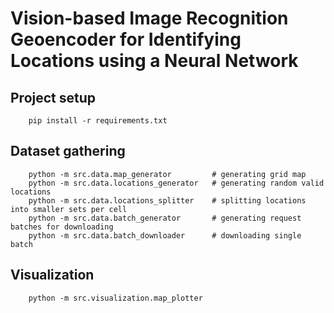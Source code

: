 # Vision-based Image Recognition Geoencoder for Identifying Locations using a Neural Network

## Project setup
```shell
    pip install -r requirements.txt
```

## Dataset gathering
```shell
    python -m src.data.map_generator         # generating grid map
    python -m src.data.locations_generator   # generating random valid locations
    python -m src.data.locations_splitter    # splitting locations into smaller sets per cell
    python -m src.data.batch_generator       # generating request batches for downloading
    python -m src.data.batch_downloader      # downloading single batch
```

## Visualization
```shell
    python -m src.visualization.map_plotter
```